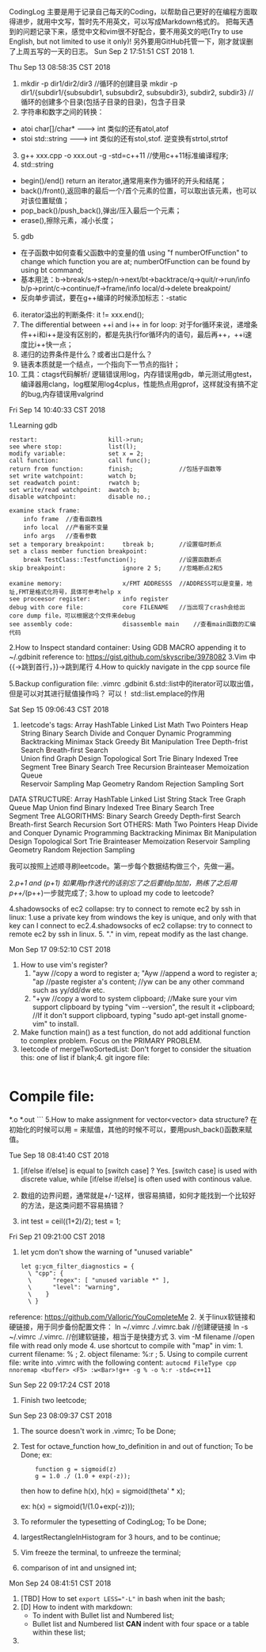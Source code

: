 CodingLog 主要是用于记录自己每天的Coding，以帮助自己更好的在编程方面取得进步，就用中文写，暂时先不用英文，可以写成Markdown格式的。
把每天遇到的问题记录下来，感觉中文和vim很不好配合，要不用英文的吧(Try to use English, but not limited to use it only)! 另外要用GitHub托管一下，刚才就误删了上周五写的一天的日志。
Sun Sep  2 17:51:51 CST 2018
1.  


Thu Sep 13 08:58:35 CST 2018
1. mkdir -p dir1/dir2/dir3 //循环的创建目录
mkdir -p dir1/{subdir1/{subsubdir1, subsubdir2, subsubdir3}, subdir2, subdir3}	//循环的创建多个目录(包括子目录的目录)，包含子目录
2. 字符串和数字之间的转换：
- atoi
	char[]/char* ---> int
	类似的还有atol,atof
- stoi
	std::string ---> int
	类似的还有stol,stof. 逆变换有strtol,strtof
3. g++ xxx.cpp -o xxx.out -g -std=c++11	//使用c++11标准编译程序;
4. std::string
- begin()/end() return an iterator,通常用来作为循环的开头和结尾；
- back()/front(),返回串的最后一个/首个元素的位置，可以取出该元素，也可以对该位置赋值；
- pop_back()/push_back(),弹出/压入最后一个元素；
- erase(),擦除元素，减小长度；
5. gdb
- 在子函数中如何查看父函数中的变量的值
using "f numberOfFunction" to change which function you are at;
numberOfFunction can be found by using bt command;
- 基本用法：b->break/s->step/n->next/bt->backtrace/q->quit/r->run/info b/p->print/c->continue/f->frame/info local/d->delete breakpoint/
- 反向单步调试，要在g++编译的时候添加标志：-static
6. iterator溢出的判断条件: it != xxx.end();
7. The differential between ++i and i++ in for loop:
对于for循环来说，递增条件++i和i++是没有区别的，都是先执行for循环内的语句，最后再++，++i速度比i++快一点；
8. 递归的边界条件是什么？或者出口是什么？
9. 链表本质就是一个结点，一个指向下一节点的指针；
10. 工具：ctags代码解析/
逻辑错误用log，内存错误用gdb，单元测试用gtest，编译器用clang，log框架用log4cplus，性能热点用gprof，这样就没有搞不定的bug,内存错误用valgrind


Fri Sep 14 10:40:33 CST 2018

1.Learning gdb
	
	restart:					kill->run;
	see where stop:				list(l);
	modify variable:			set x = 2;
	call function:				call func();
	return from function:		finish;				//包括子函数等	
	set write watchpoint:		watch b;
	set readwatch point:	 	rwatch b;
	set write/read watchpoint:	awatch b;
	disable watchpoint:			disable no.;	

	examine stack frame:
		info frame	//查看函数栈
		info local 	//产看据不变量
		info args	//查看参数	
	set a temporary breakpoint: 	tbreak b;		//设置临时断点
	set a class member function breakpoint:		
		break TestClass::Testfunction();			//设置函数断点
	skip breakpoint:				ignore 2 5;		//忽略断点2和5

	examine memory:					x/FMT ADDRESSS	//ADDRESS可以是变量，地址,FMT是格式化符号，具体可参考help x
	see proceesor register: 		info register	
	debug with core file:			core FILENAME	//当出现了crash会给出core dump file，可以根据这个文件来debug
	see assembly code:				disassemble main	//查看main函数的汇编代码
2.How to Inspect standard container:
	Using GDB MACRO appending it to ~/.gdbinit
	reference to: https://gist.github.com/skyscribe/3978082
3.Vim 中{{->跳到首行，}}->跳到尾行
4.How to quickly navigate in the cpp source file

5.Backup configuration file:
.vimrc .gdbinit
6.std::list中的iterator可以取出值，但是可以对其进行赋值操作吗？
可以！
std::list.emplace的作用



Sat Sep 15 09:06:43 CST 2018
1. leetcode's tags: 
Array  				HashTable  			Linked List  			Math  				Two Pointers  		Heap  			
String 				Binary Search  		Divide and Conquer  	Dynamic Programming Backtracking  		Minimax
Stack  				Greedy  			Bit Manipulation  		Tree  				Depth-frist Search 	Breath-first Search  
Union find  		Graph  				Design  				Topological Sort 	Trie  				Binary Indexed Tree  
Segment Tree  		Binary Search Tree  Recursion  				Brainteaser	 		Memoization 		Queue  			 
Reservoir Sampling  Map  				Geometry 	 			Random  			Rejection Sampling	Sort  		

DATA STRUCTURE:
Array  				HashTable  			Linked List  			String 				Stack 				Tree
Graph				Queue				Map 					Union find			Binary Indexed Tree	Binary Search Tree	
Segment Tree
ALGORITHMS:
Binary Search		Greedy				Depth-first Search		Breath-first Search	Recursion			Sort
OTHERS:
Math				Two Pointers		Heap					Divide and Conquer	Dynamic Programming	Backtracking
Minimax				Bit Manipulation	Design					Topological Sort	Trie				Brainteaser
Memoization			Reservoir Sampling	Geometry				Random				Rejection Sampling	

我可以按照上述顺寻刷leetcode。第一步每个数据结构做三个，先做一遍。

2.*p+1 and *(p+1) 如果用p作迭代的话别忘了之后要给p加加，熟练了之后用*p++/*(p++)一步就完成了;
3.how to upload my code to leetcode?

4.shadowsocks of ec2 collapse:	try to connect to remote ec2 by ssh in linux:
	1.use a private key from windows the key is unique, and only with that key can I connect to ec2.4.shadowsocks of ec2 collapse:	try to connect to remote ec2 by ssh in linux.
5. "." in vim, repeat modify as the last change.



Mon Sep 17 09:52:10 CST 2018
1. How to use vim's register?
	1.	"ayw	//copy a word to register a;
		"Ayw	//append a word to register a;
		"ap		//paste register a's content;
		//yw can be any other command such as yy/dd/dw etc.
	2.	"+yw	//copy a word to system clipboard;
		//Make sure your vim support clipboard by typing "vim --version", the result it +clipboard;
		//If it don't support clipboard, typing "sudo apt-get install gnome-vim" to install.
2. Make function main() as a test function, do not add additional function to complex problem. Focus on the PRIMARY PROBLEM.
3. leetcode of mergeTwoSortedList:
	Don't forget to consider the situation this: one of list if blank;4. git ingore file:
	```
# Compile file:
*.o
*.out
	```
5.How to make assignment for vector<vector<int>> data structure?
	在初始化的时候可以用 = 来赋值，其他的时候不可以，要用push_back()函数来赋值。




Tue Sep 18 08:41:40 CST 2018
1. [if/else if/else] is equal to [switch case] ?
	Yes. [switch case] is used with discrete value, while [if/else if/else] is often used with continous value.
2. 数组的边界问题，通常就是+/-1这样，很容易搞错，如何才能找到一个比较好的方法，是这类问题不容易搞错？


3. int test = ceil((1+2)/2);
test = 1;



Fri Sep 21 09:21:00 CST 2018
1. let ycm don't show the warning of "unused variable"
	```
	let g:ycm_filter_diagnostics = {
	  \ "cpp": {
	  \      "regex": [ "unused variable *" ],
	  \      "level": "warning",
	  \    }
	  \ }
	```
reference: https://github.com/Valloric/YouCompleteMe
2. 关于linux软链接和硬链接，用于同步备份配置文件：
	ln  ~/.vimrc ./.vimrc.bak		//创建硬链接
	ln -s ~/.vimrc ./.vimrc.		//创建软链接，相当于是快捷方式
3. vim -M filename 				//open file with read only mode
4. use shortcut to compile with "map" in vim:
	1. current filename: % 	;
	2. object filename:	%:r	;
5. Using <F5> to compile current file:
	write into .vimrc with the following content:
	```
	autocmd FileType cpp nnoremap <buffer> <F5> :w<Bar>!g++ -g % -o %:r -std=c++11 
	```
	
Sun Sep 22 09:17:24 CST 2018
1. Finish two leetcode;

Sun Sep 23 08:09:37 CST 2018
1. The source doesn't work in .vimrc; 
	To be Done;
2. Test for octave_function how_to_definition in and out of function;
	To be Done;
	ex: 
	```
		function g = sigmoid(z)
		g = 1.0 ./ (1.0 + exp(-z));
	```
	then how to define h(x), h(x) = sigmoid(theta' * x);
		
	ex: h(x) = sigmoid(1/(1.0+exp(-z)));
3. To reformuler the typesetting of CodingLog;
	To be Done;
4. largestRectangleInHistogram for 3 hours, and to be continue; 
5. Vim <c-s> freeze the terminal, <c-q> to unfreeze the terminal; 
6. comparison of int and unsigned int;

Mon Sep 24 08:41:51 CST 2018
1. [TBD] How to set `export LESS="-L"` in bash when init the bash;
2. [D] How to indent with markdown:
	* To indent with Bullet list and Numbered list;
	* Bullet list and Numbered list **CAN** indent with four space or a table within these list;
3. 

